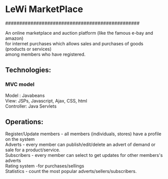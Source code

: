 # LeWi MarketPlace                             #
################################################

An online marketplace and auction platform (like the famous e-bay and amazon) <br>
for internet purchases which allows sales and purchases of goods (products or services) <br>
among members who have registered.

## Technologies: ##

### MVC model ###
Model : Javabeans <br>
View: JSPs, Javascript, Ajax, CSS, html <br>
Controller: Java Servlets <br>


## Operations: ## 

Register/Update members - all members (individuals, stores) have a profile on the system <br>
Adverts - every member can publish/edit/delete an advert of demand or sale for a product/service. <br>
Subscribers - every member can select to get updates for other members's adverts <br>
Rating system -for purchases/sellings <br>
Statistics - count the most popular adverts/sellers/subscribers. <br>
